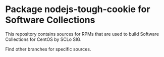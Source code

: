 # Package nodejs-tough-cookie for Software Collections

This repository contains sources for RPMs that are used
to build Software Collections for CentOS by SCLo SIG.

Find other branches for specific sources.
